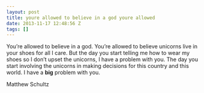 ```yaml
---
layout: post
title: youre allowed to believe in a god youre allowed
date: 2013-11-17 12:48:56 Z
tags: []
---
```

You’re allowed to believe in a god. You’re allowed to believe unicorns live in your shoes for all I care. But the day you start telling me how to wear my shoes so I don’t upset the unicorns, I have a problem with you. The day you start involving the unicorns in making decisions for this country and this world. I have a **big** problem with you.

Matthew Schultz

